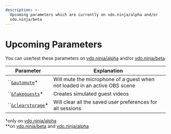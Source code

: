 ```yaml
---
description: >-
  Upcoming parameters which are currently on vdo.ninja/alpha and/or
  vdo.ninja/beta
---
```


# Upcoming Parameters

You can use/test these parameters on [vdo.ninja/alpha](https://vdo.ninja/alpha/) and/or [vdo.ninja/beta](https://vdo.ninja/beta/)

| Parameter                                                 | Explanation                                                                |
| --------------------------------------------------------- | -------------------------------------------------------------------------- |
| ``[`&automute`](audio-parameters/and-automute-alpha.md)\* | Will mute the microphone of a guest when not loaded in an active OBS scene |
| ``[`&fakeguests`](mixer-scene-parameters/scenetype.md)\*  | Creates simulated guest videos                                             |
| ``[`&clearstorage`](settings-parameters/sticky-1.md)\*    | Will clear all the saved user preferences for all sessions                 |

\*only on [vdo.ninja/alpha](https://vdo.ninja/alpha/)\
\*\*on [vdo.ninja/beta](https://vdo.ninja/beta/) and [vdo.ninja/alpha](https://vdo.ninja/alpha/)
